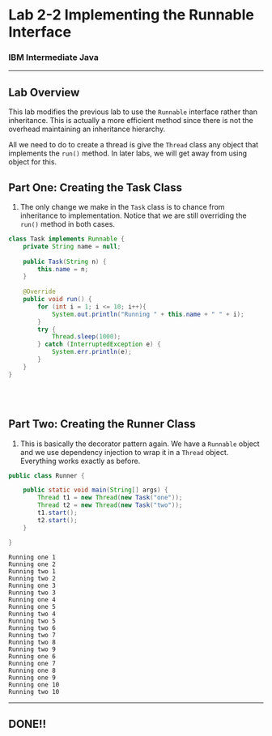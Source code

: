 # Lab 2-2 Implementing the Runnable Interface
### IBM Intermediate Java

---

## Lab Overview

This lab modifies the previous lab to use the `Runnable` interface rather than inheritance. This is actually a more efficient method since there is not the overhead maintaining an inheritance hierarchy.

All we need to do to create a thread is give the `Thread` class any object that implements the `run()` method. In later labs, we will get away from using object for this.


## Part One: Creating the Task Class

1. The only change we make in the `Task` class is to chance from inheritance to implementation. Notice that we are still overriding the `run()` method in both cases.

```java
class Task implements Runnable {
	private String name = null;
	
	public Task(String n) {
		this.name = n;
	}
	
	@Override
	public void run() {
		for (int i = 1; i <= 10; i++){
			System.out.println("Running " + this.name + " " + i);
		}
		try {
			Thread.sleep(1000);
		} catch (InterruptedException e) {
			System.err.println(e);
		}
	}
}

```

<br/><br/>

## Part Two: Creating the Runner Class

1. This is basically the decorator pattern again. We have a `Runnable` object and we use dependency injection to wrap it in a `Thread` object. Everything works exactly as before.

```java
public class Runner {

	public static void main(String[] args) {
		Thread t1 = new Thread(new Task("one"));
		Thread t2 = new Thread(new Task("two"));
		t1.start();
		t2.start();
	}

}
```
```console
Running one 1
Running one 2
Running two 1
Running two 2
Running one 3
Running two 3
Running one 4
Running one 5
Running two 4
Running two 5
Running two 6
Running two 7
Running two 8
Running two 9
Running one 6
Running one 7
Running one 8
Running one 9
Running one 10
Running two 10

```

---
## DONE!!



